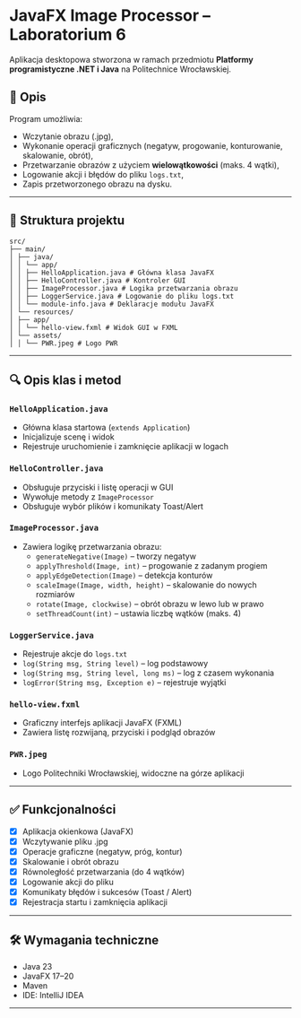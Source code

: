 # JavaFX Image Processor – Laboratorium 6

Aplikacja desktopowa stworzona w ramach przedmiotu **Platformy programistyczne .NET i Java** na Politechnice Wrocławskiej.

## 🧠 Opis

Program umożliwia:
- Wczytanie obrazu (.jpg),
- Wykonanie operacji graficznych (negatyw, progowanie, konturowanie, skalowanie, obrót),
- Przetwarzanie obrazów z użyciem **wielowątkowości** (maks. 4 wątki),
- Logowanie akcji i błędów do pliku `logs.txt`,
- Zapis przetworzonego obrazu na dysku.

---

## 📂 Struktura projektu
```
src/
├── main/
│ ├── java/
│ │ └── app/
│ │ ├── HelloApplication.java # Główna klasa JavaFX
│ │ ├── HelloController.java # Kontroler GUI
│ │ ├── ImageProcessor.java # Logika przetwarzania obrazu
│ │ ├── LoggerService.java # Logowanie do pliku logs.txt
│ │ └── module-info.java # Deklaracje modułu JavaFX
│ └── resources/
│ ├── app/
│ │ └── hello-view.fxml # Widok GUI w FXML
│ └── assets/
│ │ └── PWR.jpeg # Logo PWR
```

---

## 🔍 Opis klas i metod

### `HelloApplication.java`
- Główna klasa startowa (`extends Application`)
- Inicjalizuje scenę i widok
- Rejestruje uruchomienie i zamknięcie aplikacji w logach

### `HelloController.java`
- Obsługuje przyciski i listę operacji w GUI
- Wywołuje metody z `ImageProcessor`
- Obsługuje wybór plików i komunikaty Toast/Alert

### `ImageProcessor.java`
- Zawiera logikę przetwarzania obrazu:
  - `generateNegative(Image)` – tworzy negatyw
  - `applyThreshold(Image, int)` – progowanie z zadanym progiem
  - `applyEdgeDetection(Image)` – detekcja konturów
  - `scaleImage(Image, width, height)` – skalowanie do nowych rozmiarów
  - `rotate(Image, clockwise)` – obrót obrazu w lewo lub w prawo
  - `setThreadCount(int)` – ustawia liczbę wątków (maks. 4)

### `LoggerService.java`
- Rejestruje akcje do `logs.txt`
- `log(String msg, String level)` – log podstawowy
- `log(String msg, String level, long ms)` – log z czasem wykonania
- `logError(String msg, Exception e)` – rejestruje wyjątki

### `hello-view.fxml`
- Graficzny interfejs aplikacji JavaFX (FXML)
- Zawiera listę rozwijaną, przyciski i podgląd obrazów

### `PWR.jpeg`
- Logo Politechniki Wrocławskiej, widoczne na górze aplikacji

---

## ✅ Funkcjonalności

- [x] Aplikacja okienkowa (JavaFX)
- [x] Wczytywanie pliku .jpg
- [x] Operacje graficzne (negatyw, próg, kontur)
- [x] Skalowanie i obrót obrazu
- [x] Równoległość przetwarzania (do 4 wątków)
- [x] Logowanie akcji do pliku
- [x] Komunikaty błędów i sukcesów (Toast / Alert)
- [x] Rejestracja startu i zamknięcia aplikacji

---

## 🛠️ Wymagania techniczne

- Java 23
- JavaFX 17–20
- Maven
- IDE: IntelliJ IDEA

---

